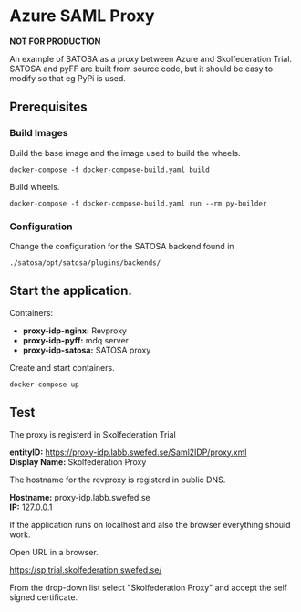 # Azure SAML Proxy

**NOT FOR PRODUCTION**

An example of SATOSA as a proxy between Azure and Skolfederation Trial.
SATOSA and pyFF are built from source code, but it should be easy to modify
 so that eg PyPi is used.


## Prerequisites

### Build Images

Build the base image and the image used to build the wheels.


```
docker-compose -f docker-compose-build.yaml build
```

Build wheels.

```
docker-compose -f docker-compose-build.yaml run --rm py-builder
```

### Configuration
Change the configuration for the SATOSA backend found in
```
./satosa/opt/satosa/plugins/backends/
```

## Start the application.

Containers:  

- **proxy-idp-nginx:** Revproxy  
- **proxy-idp-pyff:** mdq server  
- **proxy-idp-satosa:** SATOSA proxy

Create and start containers.
```
docker-compose up
```


## Test

The proxy is registerd in Skolfederation Trial

**entityID:** https://proxy-idp.labb.swefed.se/Saml2IDP/proxy.xml  
**Display Name:** Skolfederation Proxy

The hostname for the revproxy is registerd in public DNS.

**Hostname:** proxy-idp.labb.swefed.se  
**IP:** 127.0.0.1

If the application runs on localhost and also the browser everything should work.


Open URL in a browser.

https://sp.trial.skolfederation.swefed.se/

From the drop-down list select "Skolfederation Proxy" and accept the self signed certificate.

